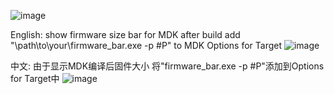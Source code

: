 ![image]("https://github.com/find-my-way/MDK_Firmware_Bar/raw/main/imgs/img1.png")

English:
show firmware size bar for MDK after build
add "\path\to\your\firmware_bar.exe -p #P" to MDK Options for Target
![image]("https://github.com/find-my-way/MDK_Firmware_Bar/raw/main/imgs/img2.png")

中文:
由于显示MDK编译后固件大小
将"firmware_bar.exe -p #P"添加到Options for Target中
![image]("https://github.com/find-my-way/MDK_Firmware_Bar/raw/main/imgs/img2.png")
